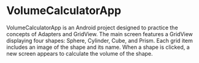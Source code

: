 # VolumeCalculatorApp
VolumeCalculatorApp is an Android project designed to practice the concepts of Adapters and GridView. The main screen features a GridView displaying four shapes: Sphere, Cylinder, Cube, and Prism. Each grid item includes an image of the shape and its name. When a shape is clicked, a new screen appears to calculate the volume of the shape.
